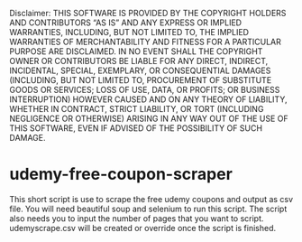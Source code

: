Disclaimer:
THIS SOFTWARE IS PROVIDED BY THE COPYRIGHT HOLDERS AND CONTRIBUTORS “AS IS” AND ANY EXPRESS OR IMPLIED WARRANTIES, INCLUDING, 
BUT NOT   LIMITED TO, THE IMPLIED WARRANTIES OF MERCHANTABILITY AND FITNESS FOR A PARTICULAR PURPOSE ARE DISCLAIMED. 
IN NO EVENT SHALL THE COPYRIGHT OWNER OR CONTRIBUTORS BE LIABLE FOR ANY DIRECT, INDIRECT, INCIDENTAL, SPECIAL, EXEMPLARY, 
OR CONSEQUENTIAL DAMAGES (INCLUDING, BUT NOT LIMITED TO, PROCUREMENT OF SUBSTITUTE GOODS OR SERVICES; LOSS OF USE, DATA, 
OR PROFITS; OR BUSINESS INTERRUPTION) HOWEVER CAUSED AND ON ANY THEORY OF LIABILITY, WHETHER IN CONTRACT, STRICT LIABILITY, 
OR TORT (INCLUDING NEGLIGENCE OR OTHERWISE) ARISING IN ANY WAY OUT OF THE USE OF THIS SOFTWARE, EVEN IF ADVISED OF THE 
POSSIBILITY OF SUCH DAMAGE.

# udemy-free-coupon-scraper
This short script is use to scrape the free udemy coupons and output as csv file.
You will need beautiful soup and selenium to run this script.
The script also needs you to input the number of pages that you want to script.
udemyscrape.csv will be created or override once the script is finished.
